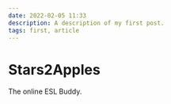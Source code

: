 ```yaml
---
date: 2022-02-05 11:33
description: A description of my first post.
tags: first, article
---
```

# Stars2Apples

The online ESL Buddy.

